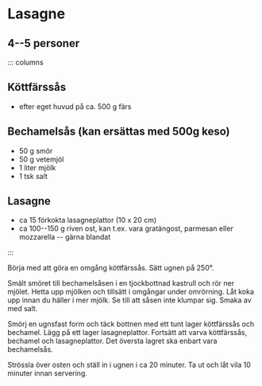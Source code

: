 # Lasagne

## 4--5 personer


::: columns

## Köttfärssås

- efter eget huvud på ca. 500 g färs

## Bechamelsås (kan ersättas med 500g keso)

-   50 g smör
-   50 g vetemjöl
-   1 liter mjölk
-   1 tsk salt

## Lasagne

-   ca 15 förkokta lasagneplattor (10 x 20 cm)
-   ca 100--150 g riven ost, kan t.ex. vara gratängost, parmesan eller mozzarella -- gärna
    blandat

:::

Börja med att göra en omgång köttfärssås. Sätt ugnen på 250°.

Smält smöret till bechamelsåsen i en tjockbottnad kastrull och rör ner
mjölet. Hetta upp mjölken och tillsätt i omgångar under omrörning. Låt
koka upp innan du häller i mer mjölk. Se till att såsen inte klumpar
sig. Smaka av med salt.

Smörj en ugnsfast form och täck bottnen med ett tunt lager köttfärssås
och bechamel. Lägg på ett lager lasagneplattor. Fortsätt att varva
köttfärssås, bechamel och lasagneplattor. Det översta lagret ska enbart
vara bechamelsås.

Strössla över osten och ställ in i ugnen i ca 20 minuter. Ta ut och låt
vila 10 minuter innan servering.
